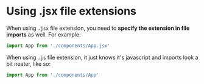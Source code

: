 # Using .jsx file extensions

When using `.jsx` file extension, you need to **specify the extension in file imports** as well. For example:

```javascript
import App from './components/App.jsx'
```

When using `.js` file extension, it just knows it's javascript and imports look a bit neater, like so:

```javascript
import App from './components/App'
```